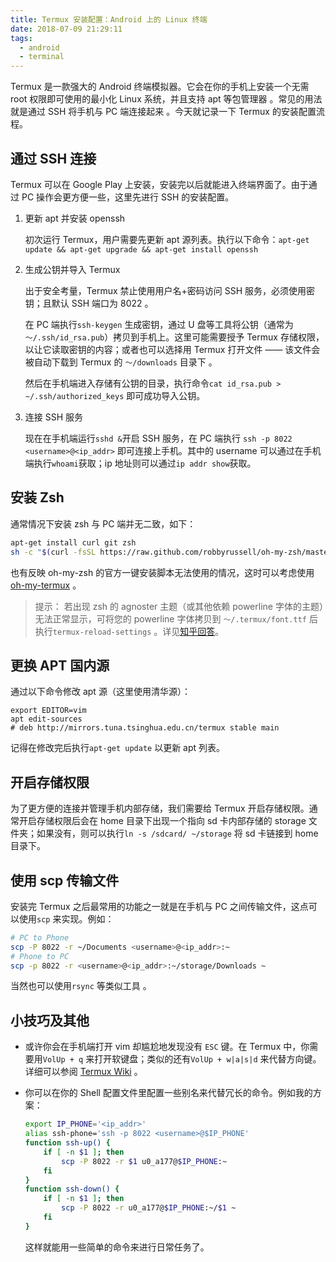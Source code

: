 ```yaml
---
title: Termux 安装配置：Android 上的 Linux 终端
date: 2018-07-09 21:29:11
tags:
  - android
  - terminal
---
```


Termux 是一款强大的 Android 终端模拟器。它会在你的手机上安装一个无需 root 权限即可使用的最小化 Linux 系统，并且支持 apt 等包管理器 。常见的用法就是通过 SSH 将手机与 PC 端连接起来 。今天就记录一下 Termux 的安装配置流程。

<!--more-->

## 通过 SSH 连接

Termux 可以在 Google Play 上安装，安装完以后就能进入终端界面了。由于通过 PC 操作会更方便一些，这里先进行 SSH 的安装配置。

1.  更新 apt 并安装 openssh

    初次运行 Termux，用户需要先更新 apt 源列表。执行以下命令：`apt-get update && apt-get upgrade && apt-get install openssh`

2. 生成公钥并导入 Termux

    出于安全考量，Termux 禁止使用用户名+密码访问 SSH 服务，必须使用密钥；且默认 SSH 端口为 8022 。

    在 PC 端执行`ssh-keygen` 生成密钥，通过 U 盘等工具将公钥（通常为`～/.ssh/id_rsa.pub`）拷贝到手机上。这里可能需要授予 Termux 存储权限，以让它读取密钥的内容；或者也可以选择用 Termux 打开文件 —— 该文件会被自动下载到 Termux 的 `～/downloads` 目录下 。

    然后在手机端进入存储有公钥的目录，执行命令`cat id_rsa.pub > ~/.ssh/authorized_keys` 即可成功导入公钥。

3. 连接 SSH 服务

    现在在手机端运行`sshd &`开启 SSH 服务，在 PC 端执行 `ssh -p 8022 <username>@<ip_addr>` 即可连接上手机。其中的 username 可以通过在手机端执行`whoami`获取；ip 地址则可以通过`ip addr show`获取。

## 安装 Zsh

通常情况下安装 zsh 与 PC 端并无二致，如下：

```bash
apt-get install curl git zsh
sh -c "$(curl -fsSL https://raw.github.com/robbyrussell/oh-my-zsh/master/tools/install.sh)"
```

也有反映 oh-my-zsh 的官方一键安装脚本无法使用的情况，这时可以考虑使用 [oh-my-termux](https://github.com/4679/oh-my-termux) 。

>   提示： 若出现 zsh 的 agnoster 主题（或其他依赖 powerline 字体的主题）无法正常显示，可将您的 powerline 字体拷贝到 `～/.termux/font.ttf` 后执行`termux-reload-settings` 。详见[知乎回答](https://www.zhihu.com/question/274678906)。

## 更换 APT 国内源

通过以下命令修改 apt 源（这里使用清华源）：

```
export EDITOR=vim
apt edit-sources
# deb http://mirrors.tuna.tsinghua.edu.cn/termux stable main
```

记得在修改完后执行`apt-get update` 以更新 apt 列表。

## 开启存储权限

为了更方便的连接并管理手机内部存储，我们需要给 Termux 开启存储权限。通常开启存储权限后会在 home 目录下出现一个指向 sd 卡内部存储的 storage 文件夹；如果没有，则可以执行`ln -s /sdcard/ ~/storage` 将 sd 卡链接到 home 目录下。

## 使用 scp 传输文件

安装完 Termux 之后最常用的功能之一就是在手机与 PC 之间传输文件，这点可以使用`scp` 来实现。例如：

```bash
# PC to Phone
scp -P 8022 -r ~/Documents <username>@<ip_addr>:~
# Phone to PC
scp -p 8022 -r <username>@<ip_addr>:~/storage/Downloads ~
```

当然也可以使用`rsync` 等类似工具 。

## 小技巧及其他

- 或许你会在手机端打开 vim 却尴尬地发现没有 `ESC` 键。在 Termux 中，你需要用`VolUp + q` 来打开软键盘；类似的还有`VolUp + w|a|s|d` 来代替方向键。详细可以参阅 [Termux Wiki](https://wiki.termux.com/wiki/Touch_Keyboard) 。

- 你可以在你的 Shell 配置文件里配置一些别名来代替冗长的命令。例如我的方案：

  ```bash
  export IP_PHONE='<ip_addr>'
  alias ssh-phone='ssh -p 8022 <username>@$IP_PHONE'
  function ssh-up() {
      if [ -n $1 ]; then
          scp -P 8022 -r $1 u0_a177@$IP_PHONE:~
      fi
  }
  function ssh-down() {
      if [ -n $1 ]; then
          scp -P 8022 -r u0_a177@$IP_PHONE:~/$1 ~
      fi
  }
  ```

  这样就能用一些简单的命令来进行日常任务了。